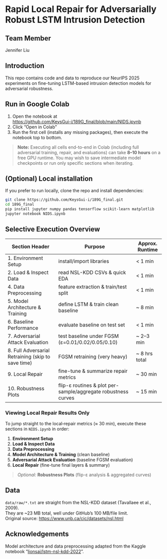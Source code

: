 
# Rapid Local Repair for Adversarially Robust LSTM Intrusion Detection

## Team Member
Jennifer Liu

## Introduction  
This repo contains code and data to reproduce our NeurIPS 2025 experiments on fine-tuning LSTM-based intrusion detection models for adversarial robustness.

## Run in Google Colab  
1. Open the notebook at  
   https://github.com/KeysGui-i/189G_final/blob/main/NIDS.ipynb  
2. Click “Open in Colab”  
3. Run the first cell (installs any missing packages), then execute the notebook top to bottom.

> **Note:** Executing all cells end-to-end in Colab (including full adversarial training, repair, and evaluations) can take **8–10 hours** on a free GPU runtime. You may wish to save intermediate model checkpoints or run only specific sections when iterating.

## (Optional) Local installation  
If you prefer to run locally, clone the repo and install dependencies:  
```bash
git clone https://github.com/KeysGui-i/189G_final.git
cd 189G_final
pip install jupyter numpy pandas tensorflow scikit-learn matplotlib
jupyter notebook NIDS.ipynb
```

## Selective Execution Overview

| Section Header                                    | Purpose                                                   | Approx. Runtime   |
| ------------------------------------------------- | --------------------------------------------------------- | ----------------- |
| 1. Environment Setup                              | install/import libraries                                  | < 1 min           |
| 2. Load & Inspect Data                            | read NSL-KDD CSVs & quick EDA                             | < 1 min           |
| 4. Data Preprocessing                             | feature extraction & train/test split                     | < 1 min           |
| 5. Model Architecture & Training                  | define LSTM & train clean baseline                        | ~ 8 min          |
| 6. Baseline Performance                           | evaluate baseline on test set                             | < 1 min           |
| 7. Adversarial Attack Evaluation                  | test baseline under FGSM (ε=0.01/0.02/0.05/0.10)           | ~ 2–3 min         |
| 8. Full Adversarial Retraining (skip to save time) | FGSM retraining (very heavy)                              | ~ 8 hrs total     |
| 9. Local Repair                                   | fine-tune & summarize repair metrics          | ~ 30 min        |
| 10. Robustness Plots                              | flip-ε routines & plot per-sample/aggregate robustness curves | ~ 15 min         |

### Viewing Local Repair Results Only

To jump straight to the local‐repair metrics (≈ 30 min), execute these sections in `NIDS.ipynb` in order:

1. **Environment Setup**  
2. **Load & Inspect Data**  
3. **Data Preprocessing**  
4. **Model Architecture & Training** (clean baseline)  
5. **Adversarial Attack Evaluation** (baseline FGSM evaluation)  
6. **Local Repair** (fine-tune final layers & summary)

> *Optional:* **Robustness Plots** (flip-ε analysis & aggregated curves)  

## Data

`data/raw/*.txt` are straight from the NSL-KDD dataset (Tavallaee et al., 2009).  
They are ~23 MB total, well under GitHub’s 100 MB/file limit.  
Original source: <https://www.unb.ca/cic/datasets/nsl.html>

## Acknowledgements

Model architecture and data preprocessing adapted from the Kaggle notebook “[lionsai/lstm-nsl-kdd-2022](https://www.kaggle.com/code/lionsai/lstm-nsl-kdd-2022)”.

